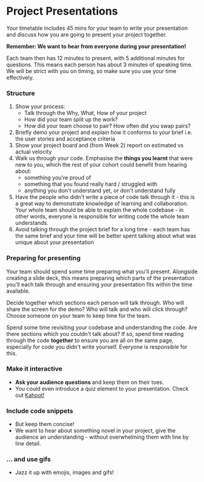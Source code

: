 # Project Presentations

Your timetable includes 45 mins for your team to write your presentation and discuss how you are going to present your project together.

**Remember: We want to hear from everyone during your presentation!**

Each team then has 12 minutes to present, with 5 additional minutes for questions. This means each person has about 3 minutes of speaking time. We will be strict with you on timing, so make sure you use your time effectively.

### Structure

1. Show your process:
   - Talk through the Why, What, How of your project
   - How did your team split up the work?
   - How did your team choose to pair? How often did you swap pairs?
2. Briefly demo your project and explain how it conforms to your brief i.e. the user stories and acceptance criteria
3. Show your project board and (from Week 2) report on estimated vs actual velocity
4. Walk us through your code. Emphasise the **things you learnt** that were new to you, which the rest of your cohort could benefit from hearing about:
   - something you're proud of
   - something that you found really hard / struggled with
   - anything you don't understand yet, or don't understand fully
5. Have the people who didn't write a piece of code talk through it - this is a great way to demonstrate knowledge of learning and collaboration. Your whole team should be able to explain the whole codebase - in other words, everyone is responsible for writing code the whole team understands.
6. Avoid talking through the project brief for a long time - each team has the same brief and your time will be better spent talking about what was unique about your presentation

### Preparing for presenting

Your team should spend some time preparing what you'll present. Alongside creating a slide deck, this means preparing which parts of the presentation you'll each talk through and ensuring your presentation fits within the time available.

Decide together which sections each person will talk through. Who will share the screen for the demo? Who will talk and who will click through? Choose someone on your team to keep time for the team.

Spend some time revisiting your codebase and understanding the code. Are there sections which you couldn't talk about? If so, spend time reading through the code **together** to ensure you are all on the same page, especially for code you didn't write yourself. Everyone is responsible for this.

### Make it interactive

- **Ask your audience questions** and keep them on their toes.
- You could even introduce a quiz element to your presentation. Check out [Kahoot!](https://kahoot.com)

### Include code snippets

- But keep them concise!
- We want to hear about something novel in your project, give the audience an understanding - without overwhelming them with line by line detail.

### ... and use gifs

- Jazz it up with emojis, images and gifs!
